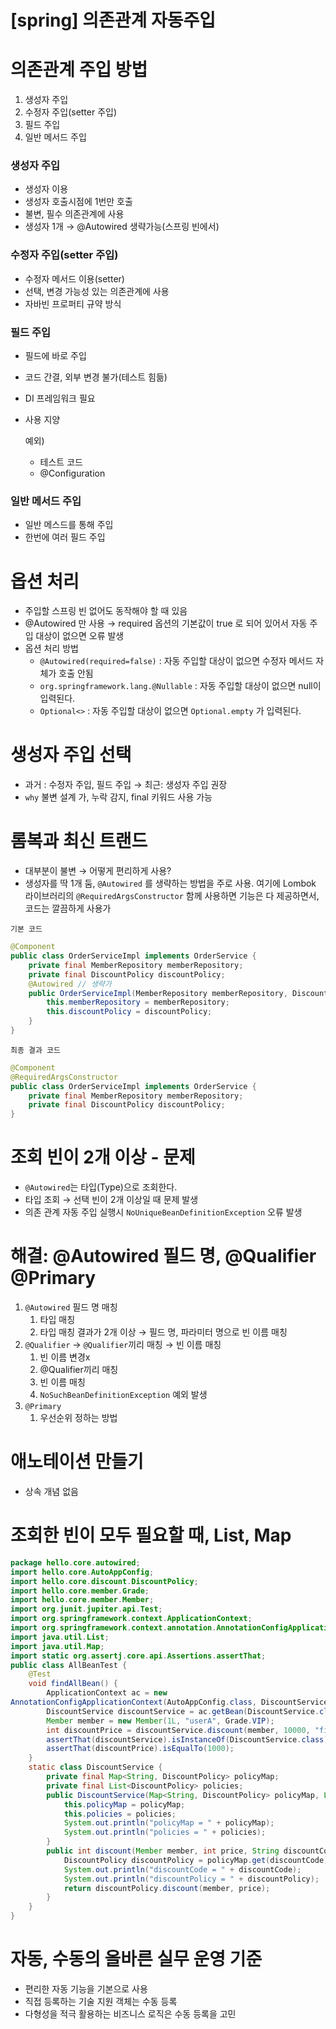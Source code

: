# [spring] 의존관계 자동주입

# 의존관계 주입 방법

1. 생성자 주입
2. 수정자 주입(setter 주입)
3. 필드 주입
4. 일반 메서드 주입

### 생성자 주입

- 생성자 이용
- 생성자 호출시점에 1번만 호출
- 불변, 필수 의존관계에 사용
- 생성자 1개 → @Autowired 생략가능(스프링 빈에서)

### 수정자 주입(setter 주입)

- 수정자 메서드 이용(setter)
- 선택, 변경 가능성 있는 의존관계에 사용
- 자바빈 프로퍼티 규약 방식

### 필드 주입

- 필드에 바로 주입
- 코드 간결, 외부 변경 불가(테스트 힘듦)
- DI 프레임워크 필요
- 사용 지양
    
    예외)
    
    - 테스트 코드
    - @Configuration

### 일반 메서드 주입

- 일반 메스드를 통해 주입
- 한번에 여러 필드 주입

# 옵션 처리

- 주입할 스프링 빈 없어도 동작해야 할 때 있음
- @Autowired 만 사용 → required 옵션의 기본값이 true 로 되어 있어서 자동 주입 대상이 없으면 오류 발생
- 옵션 처리 방법
    - `@Autowired(required=false)` : 자동 주입할 대상이 없으면 수정자 메서드 자체가 호출 안됨
    - `org.springframework.lang.@Nullable` : 자동 주입할 대상이 없으면 null이 입력된다.
    - `Optional<>` : 자동 주입할 대상이 없으면 `Optional.empty` 가 입력된다.

# 생성자 주입 선택

- 과거 : 수정자 주입, 필드 주입 → 최근: 생성자 주입 권장
- `why` 불변 설계 가, 누락 감지, final 키워드 사용 가능

# 롬복과 최신 트랜드

- 대부분이 불변 → 어떻게 편리하게 사용?
- 생성자를 딱 1개 둠, `@Autowired` 를 생략하는 방법을 주로 사용. 여기에 Lombok 라이브러리의 `@RequiredArgsConstructor` 함께 사용하면 기능은 다 제공하면서, 코드는 깔끔하게 사용가

`기본 코드`

```java
@Component
public class OrderServiceImpl implements OrderService {
	private final MemberRepository memberRepository;
	private final DiscountPolicy discountPolicy;
	@Autowired // 생략가
	public OrderServiceImpl(MemberRepository memberRepository, DiscountPolicydiscountPolicy) {
		this.memberRepository = memberRepository;
		this.discountPolicy = discountPolicy;
	}
}
```

`최종 결과 코드`

```java
@Component
@RequiredArgsConstructor
public class OrderServiceImpl implements OrderService {
	private final MemberRepository memberRepository;
	private final DiscountPolicy discountPolicy;
}
```

# 조회 빈이 2개 이상 - 문제

- `@Autowired`는 타입(Type)으로 조회한다.
- 타입 조회 → 선택 빈이 2개 이상일 때 문제 발생
- 의존 관계 자동 주입 실행시 `NoUniqueBeanDefinitionException` 오류 발생

# 해결: @Autowired 필드 명, @Qualifier @Primary

1. `@Autowired` 필드 명 매칭
    1. 타입 매칭
    2. 타입 매칭 결과가 2개 이상 → 필드 명, 파라미터 명으로 빈 이름 매칭
2. `@Qualifier` → `@Qualifier`끼리 매칭 → 빈 이름 매칭
    1. 빈 이름 변경x
    2. @Qualifier끼리 매칭
    3. 빈 이름 매칭
    4. `NoSuchBeanDefinitionException` 예외 발생
3. `@Primary`
    1. 우선순위 정하는 방법

# 애노테이션 만들기

- 상속 개념 없음

# 조회한 빈이 모두 필요할 때, List, Map

```java
package hello.core.autowired;
import hello.core.AutoAppConfig;
import hello.core.discount.DiscountPolicy;
import hello.core.member.Grade;
import hello.core.member.Member;
import org.junit.jupiter.api.Test;
import org.springframework.context.ApplicationContext;
import org.springframework.context.annotation.AnnotationConfigApplicationContext;
import java.util.List;
import java.util.Map;
import static org.assertj.core.api.Assertions.assertThat;
public class AllBeanTest {
	@Test
	void findAllBean() {
		ApplicationContext ac = new
AnnotationConfigApplicationContext(AutoAppConfig.class, DiscountService.class);
		DiscountService discountService = ac.getBean(DiscountService.class);
		Member member = new Member(1L, "userA", Grade.VIP);
		int discountPrice = discountService.discount(member, 10000, "fixDiscountPolicy");
		assertThat(discountService).isInstanceOf(DiscountService.class);
		assertThat(discountPrice).isEqualTo(1000);
	}
	static class DiscountService {
		private final Map<String, DiscountPolicy> policyMap;
		private final List<DiscountPolicy> policies;
		public DiscountService(Map<String, DiscountPolicy> policyMap, List<DiscountPolicy> policies) {
			this.policyMap = policyMap;
			this.policies = policies;
			System.out.println("policyMap = " + policyMap);
			System.out.println("policies = " + policies);
		}
		public int discount(Member member, int price, String discountCode) {
			DiscountPolicy discountPolicy = policyMap.get(discountCode);
			System.out.println("discountCode = " + discountCode);
			System.out.println("discountPolicy = " + discountPolicy);
			return discountPolicy.discount(member, price);
		}
	}
}
```

# 자동, 수동의 올바른 실무 운영 기준

- 편리한 자동 기능을 기본으로 사용
- 직접 등록하는 기술 지원 객체는 수동 등록
- 다형성을 적극 활용하는 비즈니스 로직은 수동 등록을 고민